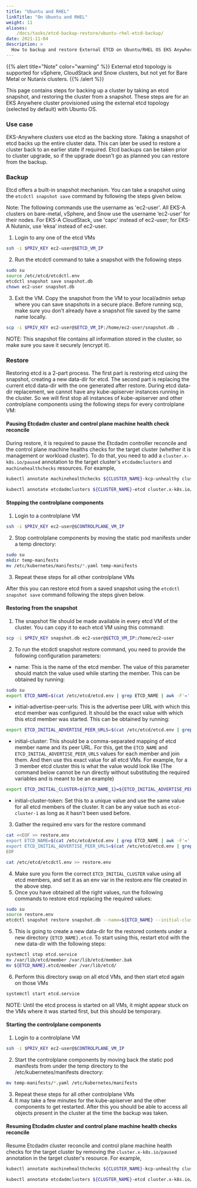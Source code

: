 ```yaml
---
title: "Ubuntu and RHEL"
linkTitle: "On Ubuntu and RHEL"
weight: 11
aliases:
    /docs/tasks/etcd-backup-restore/ubuntu-rhel-etcd-backup/
date: 2021-11-04
description: >
  How to backup and restore External ETCD on Ubuntu/RHEL OS EKS Anywhere cluster
---
```


{{% alert title="Note" color="warning" %}}
External etcd topology is supported for vSphere, CloudStack and Snow clusters, but not yet for Bare Metal or Nutanix clusters.
{{% /alert %}}

This page contains steps for backing up a cluster by taking an etcd snapshot, and restoring the cluster from a snapshot. These steps are for an EKS Anywhere cluster provisioned using the external etcd topology (selected by default) with Ubuntu OS.

### Use case

EKS-Anywhere clusters use etcd as the backing store. Taking a snapshot of etcd backs up the entire cluster data. This can later be used to restore a cluster back to an earlier state if required. Etcd backups can be taken prior to cluster upgrade, so if the upgrade doesn't go as planned you can restore from the backup.


### Backup

Etcd offers a built-in snapshot mechanism. You can take a snapshot using the `etcdctl snapshot save` command by following the steps given below. 

Note: The following commands use the username as 'ec2-user'. All EKS-A clusters on bare-metal, vSphere, and Snow use the username ‘ec2-user’ for their nodes. For EKS-A CloudStack, use 'capc’ instead of ec2-user; for EKS-A Nutanix, use ‘eksa’ instead of ec2-user.


1. Login to any one of the etcd VMs
```bash
ssh -i $PRIV_KEY ec2-user@$ETCD_VM_IP
```
2. Run the etcdctl command to take a snapshot with the following steps
```bash
sudo su
source /etc/etcd/etcdctl.env
etcdctl snapshot save snapshot.db
chown ec2-user snapshot.db
```
3. Exit the VM. Copy the snapshot from the VM to your local/admin setup where you can save snapshots in a secure place. Before running scp, make sure you don't already have a snapshot file saved by the same name locally. 
```bash
scp -i $PRIV_KEY ec2-user@$ETCD_VM_IP:/home/ec2-user/snapshot.db . 
```

NOTE: This snapshot file contains all information stored in the cluster, so make sure you save it securely (encrypt it).


### Restore

Restoring etcd is a 2-part process. The first part is restoring etcd using the snapshot, creating a new data-dir for etcd. The second part is replacing the current etcd data-dir with the one generated after restore. During etcd data-dir replacement, we cannot have any kube-apiserver instances running in the cluster. So we will first stop all instances of kube-apiserver and other controlplane components using the following steps for every controlplane VM:

#### Pausing Etcdadm cluster and control plane machine health check reconcile

During restore, it is required to pause the Etcdadm controller reconcile and the control plane machine healths checks for the target cluster (whether it is management or workload cluster). To do that, you need to add a `cluster.x-k8s.io/paused` annotation to the target cluster's `etcdadmclusters` and `machinehealthchecks` resources. For example,
```bash
kubectl annotate machinehealthchecks ${CLUSTER_NAME}-kcp-unhealthy cluster.x-k8s.io/paused=true -n eksa-system --kubeconfig mgmt-cluster.kubeconfig

kubectl annotate etcdadmclusters ${CLUSTER_NAME}-etcd cluster.x-k8s.io/paused=true -n eksa-system --kubeconfig mgmt-cluster.kubeconfig
```

#### Stopping the controlplane components
1. Login to a controlplane VM
```bash
ssh -i $PRIV_KEY ec2-user@$CONTROLPLANE_VM_IP
```
2. Stop controlplane components by moving the static pod manifests under a temp directory:
```bash
sudo su
mkdir temp-manifests
mv /etc/kubernetes/manifests/*.yaml temp-manifests
```
3. Repeat these steps for all other controlplane VMs

After this you can restore etcd from a saved snapshot using the `etcdctl snapshot save` command following the steps given below.

#### Restoring from the snapshot

1. The snapshot file should be made available in every etcd VM of the cluster. You can copy it to each etcd VM using this command:
```bash
scp -i $PRIV_KEY snapshot.db ec2-user@$ETCD_VM_IP:/home/ec2-user
```
2. To run the etcdctl snapshot restore command, you need to provide the following configuration parameters:
* name: This is the name of the etcd member. The value of this parameter should match the value used while starting the member. This can be obtained by running:
```bash
sudo su
export ETCD_NAME=$(cat /etc/etcd/etcd.env | grep ETCD_NAME | awk -F'=' '{print $2}')
```  
* initial-advertise-peer-urls: This is the advertise peer URL with which this etcd member was configured. It should be the exact value with which this etcd member was started. This can be obtained by running:
```bash
export ETCD_INITIAL_ADVERTISE_PEER_URLS=$(cat /etc/etcd/etcd.env | grep ETCD_INITIAL_ADVERTISE_PEER_URLS | awk -F'=' '{print $2}')
```
* initial-cluster: This should be a comma-separated mapping of etcd member name and its peer URL. For this, get the `ETCD_NAME` and `ETCD_INITIAL_ADVERTISE_PEER_URLS` values for each member and join them. And then use this exact value for all etcd VMs. For example, for a 3 member etcd cluster this is what the value would look like (The command below cannot be run directly without substituting the required variables and is meant to be an example)
```bash
export ETCD_INITIAL_CLUSTER=${ETCD_NAME_1}=${ETCD_INITIAL_ADVERTISE_PEER_URLS_1},${ETCD_NAME_2}=${ETCD_INITIAL_ADVERTISE_PEER_URLS_2},${ETCD_NAME_3}=${ETCD_INITIAL_ADVERTISE_PEER_URLS_3}
```  
* initial-cluster-token: Set this to a unique value and use the same value for all etcd members of the cluster. It can be any value such as `etcd-cluster-1` as long as it hasn't been used before.  
3. Gather the required env vars for the restore command
```bash
cat <<EOF >> restore.env
export ETCD_NAME=$(cat /etc/etcd/etcd.env | grep ETCD_NAME | awk -F'=' '{print $2}')
export ETCD_INITIAL_ADVERTISE_PEER_URLS=$(cat /etc/etcd/etcd.env | grep ETCD_INITIAL_ADVERTISE_PEER_URLS | awk -F'=' '{print $2}')
EOF

cat /etc/etcd/etcdctl.env >> restore.env
```
4. Make sure you form the correct `ETCD_INITIAL_CLUSTER` value using all etcd members, and set it as an env var in the restore.env file created in the above step.
5. Once you have obtained all the right values, run the following commands to restore etcd replacing the required values:
```bash
sudo su
source restore.env
etcdctl snapshot restore snapshot.db --name=${ETCD_NAME} --initial-cluster=${ETCD_INITIAL_CLUSTER} --initial-cluster-token=etcd-cluster-1 --initial-advertise-peer-urls=${ETCD_INITIAL_ADVERTISE_PEER_URLS}
```
5. This is going to create a new data-dir for the restored contents under a new directory `{ETCD_NAME}.etcd`. To start using this, restart etcd with the new data-dir with the following steps:
```bash
systemctl stop etcd.service
mv /var/lib/etcd/member /var/lib/etcd/member.bak
mv ${ETCD_NAME}.etcd/member /var/lib/etcd/
```
6. Perform this directory swap on all etcd VMs, and then start etcd again on those VMs
```bash
systemctl start etcd.service
```
NOTE: Until the etcd process is started on all VMs, it might appear stuck on the VMs where it was started first, but this should be temporary.

#### Starting the controlplane components
1. Login to a controlplane VM
```bash
ssh -i $PRIV_KEY ec2-user@$CONTROLPLANE_VM_IP
```
2. Start the controlplane components by moving back the static pod manifests from under the temp directory to the /etc/kubernetes/manifests directory:
```bash
mv temp-manifests/*.yaml /etc/kubernetes/manifests
```
3. Repeat these steps for all other controlplane VMs
4. It may take a few minutes for the kube-apiserver and the other components to get restarted. After this you should be able to access all objects present in the cluster at the time the backup was taken.

#### Resuming Etcdadm cluster and control plane machine health checks reconcile

Resume Etcdadm cluster reconcile and control plane machine health checks for the target cluster by removing the `cluster.x-k8s.io/paused` annotation in the target cluster's  resource. For example,
```bash
kubectl annotate machinehealthchecks ${CLUSTER_NAME}-kcp-unhealthy cluster.x-k8s.io/paused- -n eksa-system --kubeconfig mgmt-cluster.kubeconfig

kubectl annotate etcdadmclusters ${CLUSTER_NAME}-etcd cluster.x-k8s.io/paused- -n eksa-system --kubeconfig mgmt-cluster.kubeconfig
```
